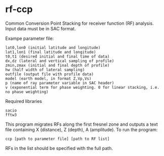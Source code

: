 # rf-ccp
Common Conversion Point Stacking for receiver function (RF) analysis. Input data must be in SAC format.

Exampe parameter file:

    lat0,lon0 (initial latitude and longitude)
    lat1,lon1 (final latitude and longitude)
    t0,t1 (desired initial and final time of data)
    dx,dz (lateral and vertical sampling of profile)
    zmin,zmax (initial and final depth of profile)
    hw (half width of lateral sampling)
    outfile (output file with profile data)
    model (earth model, in format Z,Vp,Vs)
    p (name of ray parameter variable in SAC header)
    v (exponential term for phase weighting. 0 for linear stacking, i.e. no phase weighting)
    
Required libraries

    sacio
    fftw3
    
This program migrates RFs along the first fresnel zone and outputs a text file containing X (distance), Z (depth), A (amplitude). To run the program:

    ccp [path to parameter file] [path to RF list]
    
RFs in the list should be specified with the full path.

